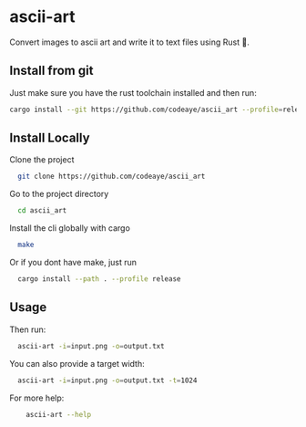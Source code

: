 # ascii-art

Convert images to ascii art and write it to text files using Rust 🦀.

## Install from git
Just make sure you have the rust toolchain installed and then run:

```bash
cargo install --git https://github.com/codeaye/ascii_art --profile=release
```

## Install Locally

Clone the project

```bash
  git clone https://github.com/codeaye/ascii_art
```

Go to the project directory

```bash
  cd ascii_art
```

Install the cli globally with cargo

```bash
  make
```

Or if you dont have make, just run
```bash
  cargo install --path . --profile release
```

## Usage
Then run:

```bash
  ascii-art -i=input.png -o=output.txt
```

You can also provide a target width:

```bash
  ascii-art -i=input.png -o=output.txt -t=1024
```

For more help:

```bash
    ascii-art --help
```
